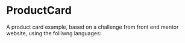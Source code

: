 # ProductCard

A product card example, based on a challenge from front end mentor website, using the folliwng languages:

